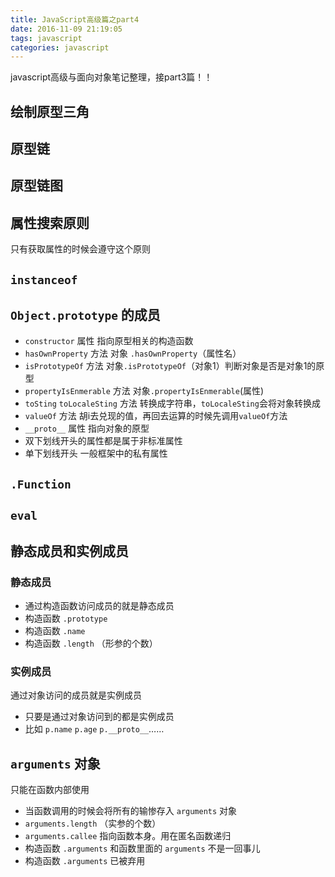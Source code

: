 ```yaml
---
title: JavaScript高级篇之part4
date: 2016-11-09 21:19:05
tags: javascript
categories: javascript
---
```

javascript高级与面向对象笔记整理，接part3篇！！

<!-- more -->

## 绘制原型三角

## 原型链

## 原型链图

## 属性搜索原则

只有获取属性的时候会遵守这个原则

## `instanceof`

## `Object.prototype` 的成员

* `constructor` 属性
	指向原型相关的构造函数
* `hasOwnProperty` 方法
	对象 `.hasOwnProperty`（属性名）
* `isPrototypeOf` 方法
	对象`.isPrototypeOf`（对象1）判断对象是否是对象1的原型
* `propertyIsEnmerable` 方法
	对象`.propertyIsEnmerable`(属性)
* `toSting`  `toLocaleSting` 方法
	转换成字符串，`toLocaleSting`会将对象转换成
* `valueOf` 方法
	胡i去兑现的值，再回去运算的时候先调用`valueOf`方法
* `__proto__` 属性
	指向对象的原型
* 双下划线开头的属性都是属于非标准属性
* 单下划线开头 一般框架中的私有属性

## `.Function`

## `eval`

## 静态成员和实例成员

### 静态成员

* 通过构造函数访问成员的就是静态成员
* 构造函数 `.prototype`
* 构造函数 `.name`
* 构造函数 `.length` （形参的个数）

### 实例成员

通过对象访问的成员就是实例成员

* 只要是通过对象访问到的都是实例成员
* 比如 `p.name`	`p.age`	`p.__proto__`……

## `arguments` 对象

只能在函数内部使用

* 当函数调用的时候会将所有的输惨存入 `arguments` 对象
*  `arguments.length` （实参的个数）
*  `arguments.callee` 指向函数本身。用在匿名函数递归
* 构造函数 `.arguments` 和函数里面的 `arguments` 不是一回事儿
* 构造函数 `.arguments` 已被弃用
